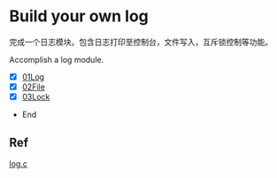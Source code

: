 # Build your own log

完成一个日志模块。包含日志打印至控制台，文件写入，互斥锁控制等功能。

Accomplish a log module.

+ [x] [01Log](./tech/01log.md)
+ [x] [02File](./tech/02file.md)
+ [x] [03Lock](./tech/03lock.md)
+ End

## Ref

[log.c](https://github.com/rxi/log.c)
